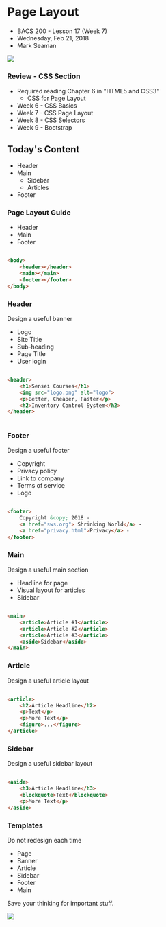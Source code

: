 # Page Layout
* BACS 200 - Lesson 17 (Week 7)
* Wednesday, Feb 21, 2018
* Mark Seaman

![](img/Bear_Logo.png)

### Review - CSS Section
* Required reading Chapter 6 in "HTML5 and CSS3"
    * CSS for Page Layout
* Week 6 - CSS Basics
* Week 7 - CSS Page Layout
* Week 8 - CSS Selectors
* Week 9 - Bootstrap


## Today's Content
* Header
* Main
    * Sidebar
    * Articles
* Footer


### Page Layout Guide 
* Header
* Main
* Footer

```html

<body>
    <header></header>
    <main></main>
    <footer></footer>
</body>

```
### Header
Design a useful banner

* Logo
* Site Title
* Sub-heading
* Page Title
* User login

```html

<header>
    <h1>Sensei Courses</h1>
    <img src="logo.png" alt="logo">
    <p>Better, Cheaper, Faster</p>
    <h2>Inventory Control System</h2>
</header>
    
```
### Footer
Design a useful footer

* Copyright
* Privacy policy
* Link to company 
* Terms of service
* Logo

```html

<footer>
    Copyright &copy; 2018 - 
    <a href="sws.org"> Shrinking World</a> - 
    <a href="privacy.html">Privacy</a> - 
</footer>

```

### Main
Design a useful main section

* Headline for page
* Visual layout for articles
* Sidebar

```html

<main>
    <article>Article #1</article>
    <article>Article #2</article>
    <article>Article #3</article>
    <aside>Sidebar</aside>
</main>

```

### Article
Design a useful article layout

```html

<article>
    <h2>Article Headline</h2>
    <p>Text</p>
    <p>More Text</p>
    <figure>...</figure>
</article>

```

### Sidebar
Design a useful sidebar layout

```html

<aside>
    <h3>Article Headline</h3>
    <blockquote>Text</blockquote>
    <p>More Text</p>
</aside>

```

### Templates
Do not redesign each time

* Page
* Banner
* Article
* Sidebar
* Footer
* Main

Save your thinking for important stuff.

![](img/MCB.png)

